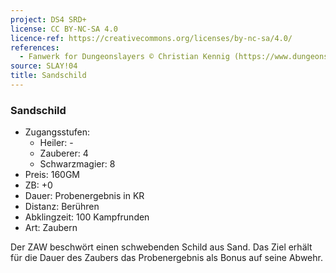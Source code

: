 ```yaml
---
project: DS4 SRD+
license: CC BY-NC-SA 4.0
licence-ref: https://creativecommons.org/licenses/by-nc-sa/4.0/
references: 
  - Fanwerk for Dungeonslayers © Christian Kennig (https://www.dungeonslayers.net/)
source: SLAY!04
title: Sandschild
---
```


### Sandschild

- Zugangsstufen:
  - Heiler: -
  - Zauberer: 4
  - Schwarzmagier: 8
- Preis: 160GM
- ZB: +0
- Dauer: Probenergebnis in KR
- Distanz: Berühren
- Abklingzeit: 100 Kampfrunden
- Art: Zaubern

Der ZAW beschwört einen schwebenden Schild aus Sand. Das Ziel erhält für die Dauer des Zaubers das Probenergebnis als Bonus auf seine Abwehr.

